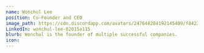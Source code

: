 ```yaml
---
name: Wonchul Lee
position: Co-Founder and CEO
image_path: https://cdn.discordapp.com/avatars/247648284192145409/f8422f6ea87b5d18792c0ff339729851.png?size=128
LinkedIn: wonchul-lee-02015a115
blurb: Wonchul is the founder of multiple successful companies.
icon: 
---
```


